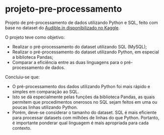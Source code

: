 # projeto-pre-processamento
Projeto de pré-processamento de dados utilizando Python e SQL, feito com base no dataset do [Audible.in disponibilizado no Kaggle](https://www.kaggle.com/datasets/snehangsude/audible-dataset).

O projeto teve como objetivo:
- Realizar o pré-processamento do dataset utilizando SQL (MySQL);
- Realizar o pré-processamento do dataset utilizando Python, em especial a biblioteca Pandas;
- Comparar a eficiência entre as duas linguagens para o pré-processamento de dados.

Concluiu-se que:
- O pré-processamento dos dados utilizando Python foi mais rápido e simples em comparação ao SQL.
- Isto se dá especialmente pelas funções da biblioteca Pandas, as quais permitem que procedimentos onerosos no SQL sejam feitos em uma ou poucas linhas utilizando Python.
- Porém, deve-se considerar o tamanho do dataset. SQL é mais eficiente para processar datasets com milhões de linhas do que Python. Portanto, é importante ponderar qual linguagem é mais apropriada para cada contexto.
